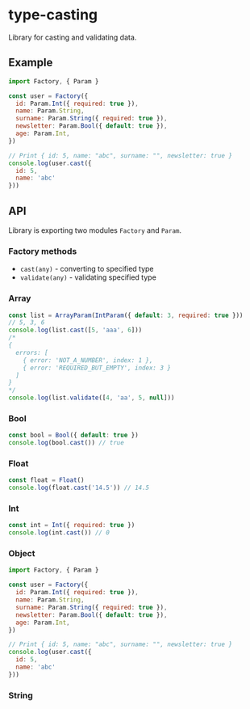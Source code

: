 # type-casting

Library for casting and validating data.

## Example

```js
import Factory, { Param }

const user = Factory({
  id: Param.Int({ required: true }),
  name: Param.String,
  surname: Param.String({ required: true }),
  newsletter: Param.Bool({ default: true }),
  age: Param.Int,
})

// Print { id: 5, name: "abc", surname: "", newsletter: true }
console.log(user.cast({
  id: 5,
  name: 'abc'
}))
```

## API
Library is exporting two modules `Factory` and `Param`.

### Factory methods
- `cast(any)` - converting to specified type
- `validate(any)` - validating specified type

### Array
```js
const list = ArrayParam(IntParam({ default: 3, required: true }))
// 5, 3, 6
console.log(list.cast([5, 'aaa', 6]))
/*
{ 
  errors: [
    { error: 'NOT_A_NUMBER', index: 1 },
    { error: 'REQUIRED_BUT_EMPTY', index: 3 }
  ]
}
*/
console.log(list.validate([4, 'aa', 5, null]))
```

### Bool
```js
const bool = Bool({ default: true })
console.log(bool.cast()) // true
```

### Float
```js
const float = Float()
console.log(float.cast('14.5')) // 14.5
```

### Int
```js
const int = Int({ required: true })
console.log(int.cast()) // 0
```

### Object
```js
import Factory, { Param }

const user = Factory({
  id: Param.Int({ required: true }),
  name: Param.String,
  surname: Param.String({ required: true }),
  newsletter: Param.Bool({ default: true }),
  age: Param.Int,
})

// Print { id: 5, name: "abc", surname: "", newsletter: true }
console.log(user.cast({
  id: 5,
  name: 'abc'
}))
```

### String
